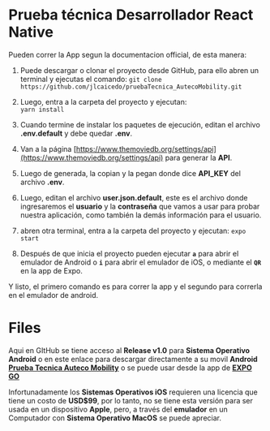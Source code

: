 # Prueba técnica Desarrollador React Native

Pueden correr la App segun la documentacion official, de esta manera:

1. Puede descargar o clonar el proyecto desde GitHub, para ello abren un terminal y ejecutas el comando:
   ``
   git clone https://github.com/jlcaicedo/pruebaTecnica_AutecoMobility.git
   ``

2. Luego, entra a la carpeta del proyecto y ejecutan:  
``
yarn install
``
3. Cuando termine de instalar los paquetes de ejecución, editan el archivo **.env.default** y debe quedar **.env**.
4. Van a la página [https://www.themoviedb.org/settings/api](https://www.themoviedb.org/settings/api) para generar la **API**.
5. Luego de generada, la copian y la pegan donde dice **API_KEY** del archivo **.env**.
6. Luego, editan el archivo **user.json.default**, este es el archivo donde ingresaremos el **usuario** y la **contraseña** que vamos a usar para probar nuestra aplicación, como también la demás información para el usuario.
7. abren otra terminal, entra a la carpeta del proyecto y ejecutan: 
``
expo start
``
8. Después de que inicia el proyecto pueden ejecutar **``a``** para abrir el emulador de Android o **``i``**  para abrir el emulador de iOS, o mediante el **``QR``** en la app de Expo.

Y listo, el primero comando es para correr la app y el segundo para correrla en el emulador de android.

# Files

Aqui en GItHub se tiene acceso al **Release v1.0** para **Sistema Operativo Android** o en este enlace para descargar directamente a su movil **Android**
**[Prueba Tecnica Auteco Mobility](https://github.com/jlcaicedo/pruebaTecnica_AutecoMobility/releases/tag/v1.0)** o se puede usar desde la app de **[EXPO GO](exp://exp.host/@jlcaicedo/PruebaTecnica_autecoMobility)**

Infortunadamente los **Sistemas Operativos iOS** requieren una licencia que tiene un costo de **USD$99**, por lo tanto, no se tiene esta versión para ser usada en un dispositivo **Apple**, pero,  a través del **emulador** en un Computador con **Sistema Operativo MacOS** se puede apreciar.
